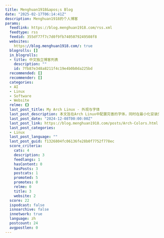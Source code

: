 ```yaml
---
title: Menghuan1918&apos;s Blog
date: "2025-02-17T06:14:41Z"
description: Menghuan1918的个人博客
params:
  feedlink: https://blog.menghuan1918.com/rss.xml
  feedtype: rss
  feedid: 355df77f7c7d0f9fb7405079249508f8
  websites:
    https://blog.menghuan1918.com/: true
  blogrolls: []
  in_blogrolls:
  - title: 中文独立博客列表
    description: ""
    id: 7fb87e348a8211f4c19e4b0b0da225bd
  recommended: []
  recommender: []
  categories:
  - AI
  - Linux
  - Software
  - Website
  relme: {}
  last_post_title: My Arch Linux - 外观与字体
  last_post_description: 本文旨在Arch Linux中配置完善的字体，同时在最小化安装外部包，不影响性能，同时尽可能简化配置的情况下美化KDE的外观。
  last_post_date: "2024-12-08T00:00:00Z"
  last_post_link: https://blog.menghuan1918.com/posts/Arch-Colors.html
  last_post_categories:
  - Linux
  last_post_language: ""
  last_post_guid: f1326804fc06136fe28b0f7752f778ec
  score_criteria:
    cats: 4
    description: 3
    feedlangs: 1
    hasContent: 0
    hasPosts: 3
    postcats: 1
    promoted: 5
    promotes: 0
    relme: 0
    title: 3
    website: 2
  score: 22
  ispodcast: false
  isnoarchive: false
  innetwork: true
  language: zh
  postcount: 24
  avgpostlen: 0
---
```

